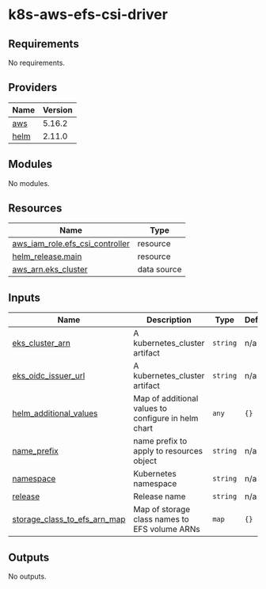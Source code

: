 # k8s-aws-efs-csi-driver

<!-- BEGINNING OF PRE-COMMIT-TERRAFORM DOCS HOOK -->
## Requirements

No requirements.

## Providers

| Name | Version |
|------|---------|
| <a name="provider_aws"></a> [aws](#provider\_aws) | 5.16.2 |
| <a name="provider_helm"></a> [helm](#provider\_helm) | 2.11.0 |

## Modules

No modules.

## Resources

| Name | Type |
|------|------|
| [aws_iam_role.efs_csi_controller](https://registry.terraform.io/providers/hashicorp/aws/latest/docs/resources/iam_role) | resource |
| [helm_release.main](https://registry.terraform.io/providers/hashicorp/helm/latest/docs/resources/release) | resource |
| [aws_arn.eks_cluster](https://registry.terraform.io/providers/hashicorp/aws/latest/docs/data-sources/arn) | data source |

## Inputs

| Name | Description | Type | Default | Required |
|------|-------------|------|---------|:--------:|
| <a name="input_eks_cluster_arn"></a> [eks\_cluster\_arn](#input\_eks\_cluster\_arn) | A kubernetes\_cluster artifact | `string` | n/a | yes |
| <a name="input_eks_oidc_issuer_url"></a> [eks\_oidc\_issuer\_url](#input\_eks\_oidc\_issuer\_url) | A kubernetes\_cluster artifact | `string` | n/a | yes |
| <a name="input_helm_additional_values"></a> [helm\_additional\_values](#input\_helm\_additional\_values) | Map of additional values to configure in helm chart | `any` | `{}` | no |
| <a name="input_name_prefix"></a> [name\_prefix](#input\_name\_prefix) | name prefix to apply to resources object | `string` | n/a | yes |
| <a name="input_namespace"></a> [namespace](#input\_namespace) | Kubernetes namespace | `string` | n/a | yes |
| <a name="input_release"></a> [release](#input\_release) | Release name | `string` | n/a | yes |
| <a name="input_storage_class_to_efs_arn_map"></a> [storage\_class\_to\_efs\_arn\_map](#input\_storage\_class\_to\_efs\_arn\_map) | Map of storage class names to EFS volume ARNs | `map` | `{}` | no |

## Outputs

No outputs.
<!-- END OF PRE-COMMIT-TERRAFORM DOCS HOOK -->

